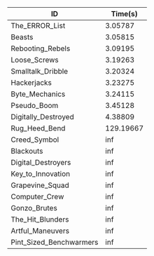 |ID|Time(s)|
|-|-|
|The_ERROR_List|3.05787|
|Beasts|3.05815|
|Rebooting_Rebels|3.09195|
|Loose_Screws|3.19263|
|Smalltalk_Dribble|3.20324|
|Hackerjacks|3.23275|
|Byte_Mechanics|3.24115|
|Pseudo_Boom|3.45128|
|Digitally_Destroyed|4.38809|
|Rug_Heed_Bend|129.19667|
|Creed_Symbol|inf|
|Blackouts|inf|
|Digital_Destroyers|inf|
|Key_to_Innovation|inf|
|Grapevine_Squad|inf|
|Computer_Crew|inf|
|Gonzo_Brutes|inf|
|The_Hit_Blunders|inf|
|Artful_Maneuvers|inf|
|Pint_Sized_Benchwarmers|inf|
